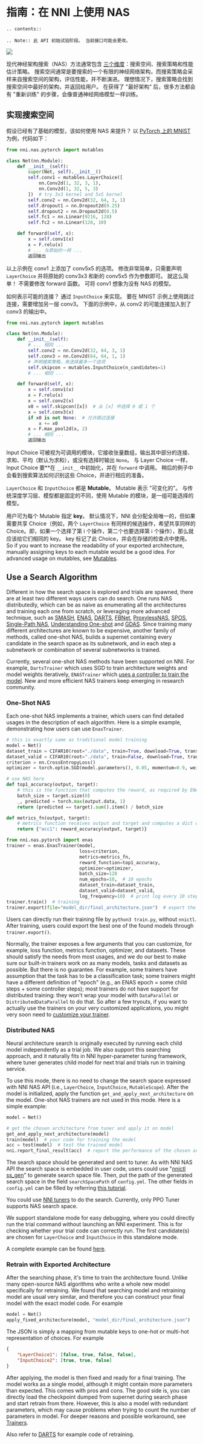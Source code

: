 # 指南：在 NNI 上使用 NAS

```eval_rst
.. contents::

.. Note:: 此 API 初始试验阶段。 当前接口可能会更改。
```

![](../../img/nas_abstract_illustration.png)

现代神经架构搜索（NAS）方法通常包含 [三个维度](https://arxiv.org/abs/1808.05377)：搜索空间、搜索策略和性能估计策略。 搜索空间通常是要搜索的一个有限的神经网络架构，而搜索策略会采样来自搜索空间的架构，评估性能，并不断演进。 理想情况下，搜索策略会找到搜索空间中最好的架构，并返回给用户。 在获得了 "最好架构" 后，很多方法都会有 "重新训练" 的步骤，会像普通神经网络模型一样训练。

## 实现搜索空间

假设已经有了基础的模型，该如何使用 NAS 来提升？ 以 [PyTorch 上的 MNIST](https://github.com/pytorch/examples/blob/master/mnist/main.py) 为例，代码如下：

```python
from nni.nas.pytorch import mutables

class Net(nn.Module):
    def __init__(self):
        super(Net, self).__init__()
        self.conv1 = mutables.LayerChoice([
            nn.Conv2d(1, 32, 3, 1),
            nn.Conv2d(1, 32, 5, 3)
        ])  # try 3x3 kernel and 5x5 kernel
        self.conv2 = nn.Conv2d(32, 64, 3, 1)
        self.dropout1 = nn.Dropout2d(0.25)
        self.dropout2 = nn.Dropout2d(0.5)
        self.fc1 = nn.Linear(9216, 128)
        self.fc2 = nn.Linear(128, 10)

    def forward(self, x):
        x = self.conv1(x)
        x = F.relu(x)
        # ... 与原始的一样 ...
        返回输出
```

以上示例在 conv1 上添加了 conv5x5 的选项。 修改非常简单，只需要声明 `LayerChoice` 并将原始的 conv3x3 和新的 conv5x5 作为参数即可。 就这么简单！ 不需要修改 forward 函数。 可将 conv1 想象为没有 NAS 的模型。

如何表示可能的连接？ 通过 `InputChoice` 来实现。 要在 MNIST 示例上使用跳过连接，需要增加另一层 conv3。 下面的示例中，从 conv2 的可能连接加入到了 conv3 的输出中。

```python
from nni.nas.pytorch import mutables

class Net(nn.Module):
    def __init__(self):
        # ... 相同 ...
        self.conv2 = nn.Conv2d(32, 64, 3, 1)
        self.conv3 = nn.Conv2d(64, 64, 1, 1)
        # 声明搜索策略，来选择最多一个选项
        self.skipcon = mutables.InputChoice(n_candidates=1)
        # ... 相同 ...

    def forward(self, x):
        x = self.conv1(x)
        x = F.relu(x)
        x = self.conv2(x)
        x0 = self.skipcon([x])  # 从 [x] 中选择 0 或 1 个
        x = self.conv3(x)
        if x0 is not None:  # 允许跳过连接
            x += x0
        x = F.max_pool2d(x, 2)
        # ... 相同 ...
        返回输出
```

Input Choice 可被视为可调用的模块，它接收张量数组，输出其中部分的连接、求和、平均（默认为求和），或没有选择时输出 `None`。 与 Layer Choice 一样，Input Choice 要**在 `__init__` 中初始化，并在 `forward` 中调用。 稍后的例子中会看到搜索算法如何识别这些 Choice，并进行相应的准备。</p>

`LayerChoice` 和 `InputChoice` 都是 **Mutable**。 Mutable 表示 "可变化的"。 与传统深度学习层、模型都是固定的不同，使用 Mutable 的模块，是一组可能选择的模型。

用户可为每个 Mutable 指定 **key**。 默认情况下，NNI 会分配全局唯一的，但如果需要共享 Choice（例如，两个 `LayerChoice` 有同样的候选操作，希望共享同样的 Choice。即，如果一个选择了第 i 个操作，第二个也要选择第 i 个操作），那么就应该给它们相同的 key。 key 标记了此 Choice，并会在存储的检查点中使用。 So if you want to increase the readability of your exported architecture, manually assigning keys to each mutable would be a good idea. For advanced usage on mutables, see [Mutables](./NasReference.md#mutables).

## Use a Search Algorithm

Different in how the search space is explored and trials are spawned, there are at least two different ways users can do search. One runs NAS distributedly, which can be as naive as enumerating all the architectures and training each one from scratch, or leveraging more advanced technique, such as [SMASH](https://arxiv.org/abs/1708.05344), [ENAS](https://arxiv.org/abs/1802.03268), [DARTS](https://arxiv.org/abs/1808.05377), [FBNet](https://arxiv.org/abs/1812.03443), [ProxylessNAS](https://arxiv.org/abs/1812.00332), [SPOS](https://arxiv.org/abs/1904.00420), [Single-Path NAS](https://arxiv.org/abs/1904.02877),  [Understanding One-shot](http://proceedings.mlr.press/v80/bender18a) and [GDAS](https://arxiv.org/abs/1910.04465). Since training many different architectures are known to be expensive, another family of methods, called one-shot NAS, builds a supernet containing every candidate in the search space as its subnetwork, and in each step a subnetwork or combination of several subnetworks is trained.

Currently, several one-shot NAS methods have been supported on NNI. For example, `DartsTrainer` which uses SGD to train architecture weights and model weights iteratively, `ENASTrainer` which [uses a controller to train the model](https://arxiv.org/abs/1802.03268). New and more efficient NAS trainers keep emerging in research community.

### One-Shot NAS

Each one-shot NAS implements a trainer, which users can find detailed usages in the description of each algorithm. Here is a simple example, demonstrating how users can use `EnasTrainer`.

```python
# this is exactly same as traditional model training
model = Net()
dataset_train = CIFAR10(root="./data", train=True, download=True, transform=train_transform)
dataset_valid = CIFAR10(root="./data", train=False, download=True, transform=valid_transform)
criterion = nn.CrossEntropyLoss()
optimizer = torch.optim.SGD(model.parameters(), 0.05, momentum=0.9, weight_decay=1.0E-4)

# use NAS here
def top1_accuracy(output, target):
    # this is the function that computes the reward, as required by ENAS algorithm
    batch_size = target.size(0)
    _, predicted = torch.max(output.data, 1)
    return (predicted == target).sum().item() / batch_size

def metrics_fn(output, target):
    # metrics function receives output and target and computes a dict of metrics
    return {"acc1": reward_accuracy(output, target)}

from nni.nas.pytorch import enas
trainer = enas.EnasTrainer(model,
                           loss=criterion,
                           metrics=metrics_fn,
                           reward_function=top1_accuracy,
                           optimizer=optimizer,
                           batch_size=128
                           num_epochs=10,  # 10 epochs
                           dataset_train=dataset_train,
                           dataset_valid=dataset_valid,
                           log_frequency=10)  # print log every 10 steps
trainer.train()  # training
trainer.export(file="model_dir/final_architecture.json")  # export the final architecture to file
```

Users can directly run their training file by `python3 train.py`, without `nnictl`. After training, users could export the best one of the found models through `trainer.export()`.

Normally, the trainer exposes a few arguments that you can customize, for example, loss function, metrics function, optimizer, and datasets. These should satisfy the needs from most usages, and we do our best to make sure our built-in trainers work on as many models, tasks and datasets as possible. But there is no guarantee. For example, some trainers have assumption that the task has to be a classification task; some trainers might have a different definition of "epoch" (e.g., an ENAS epoch = some child steps + some controller steps); most trainers do not have support for distributed training: they won't wrap your model with `DataParallel` or `DistributedDataParallel` to do that. So after a few tryouts, if you want to actually use the trainers on your very customized applications, you might very soon need to [customize your trainer](#extend-the-ability-of-one-shot-trainers).

### Distributed NAS

Neural architecture search is originally executed by running each child model independently as a trial job. We also support this searching approach, and it naturally fits in NNI hyper-parameter tuning framework, where tuner generates child model for next trial and trials run in training service.

To use this mode, there is no need to change the search space expressed with NNI NAS API (i.e., `LayerChoice`, `InputChoice`, `MutableScope`). After the model is initialized, apply the function `get_and_apply_next_architecture` on the model. One-shot NAS trainers are not used in this mode. Here is a simple example:

```python
model = Net()

# get the chosen architecture from tuner and apply it on model
get_and_apply_next_architecture(model)
train(model)  # your code for training the model
acc = test(model)  # test the trained model
nni.report_final_result(acc)  # report the performance of the chosen architecture
```

The search space should be generated and sent to tuner. As with NNI NAS API the search space is embedded in user code, users could use "[nnictl ss_gen](../Tutorial/Nnictl.md)" to generate search space file. Then, put the path of the generated search space in the field `searchSpacePath` of `config.yml`. The other fields in `config.yml` can be filled by referring [this tutorial](../Tutorial/QuickStart.md).

You could use [NNI tuners](../Tuner/BuiltinTuner.md) to do the search. Currently, only PPO Tuner supports NAS search space.

We support standalone mode for easy debugging, where you could directly run the trial command without launching an NNI experiment. This is for checking whether your trial code can correctly run. The first candidate(s) are chosen for `LayerChoice` and `InputChoice` in this standalone mode.

A complete example can be found [here](https://github.com/microsoft/nni/tree/master/examples/nas/classic_nas/config_nas.yml).

### Retrain with Exported Architecture

After the searching phase, it's time to train the architecture found. Unlike many open-source NAS algorithms who write a whole new model specifically for retraining. We found that searching model and retraining model are usual very similar, and therefore you can construct your final model with the exact model code. For example

```python
model = Net()
apply_fixed_architecture(model, "model_dir/final_architecture.json")
```

The JSON is simply a mapping from mutable keys to one-hot or multi-hot representation of choices. For example

```json
{
    "LayerChoice1": [false, true, false, false],
    "InputChoice2": [true, true, false]
}
```

After applying, the model is then fixed and ready for a final training. The model works as a single model, although it might contain more parameters than expected. This comes with pros and cons. The good side is, you can directly load the checkpoint dumped from supernet during search phase and start retrain from there. However, this is also a model with redundant parameters, which may cause problems when trying to count the number of parameters in model. For deeper reasons and possible workaround, see [Trainers](./NasReference.md#retrain).

Also refer to [DARTS](./DARTS.md) for example code of retraining.